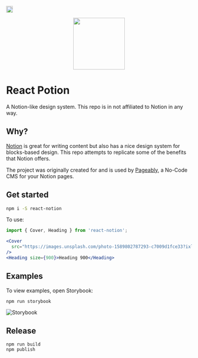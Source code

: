 <a href="https://badge.fury.io/js/react-potion"><img src="https://badge.fury.io/js/react-potion.svg" alt="npm version" height="18"></a>

<div style="display: flex; justify-content: center;"">
  <img src="https://raw.githubusercontent.com/tugboatcoding/react-potion/master/logo.png" width="140px" />
</div>

# React Potion

A Notion-like design system. This repo is in not affiliated to Notion in any way.

## Why?

[Notion](http://notion.so/) is great for writing content but also has a nice design system for blocks-based design. This repo attempts to replicate some of the benefits that Notion offers.

The project was originally created for and is used by [Pageably](https://pageably.com), a No-Code CMS for your Notion pages.

## Get started

```bash
npm i -S react-notion
```

To use:

```jsx
import { Cover, Heading } from 'react-notion';

<Cover
  src="https://images.unsplash.com/photo-1589802787293-c7009d1fce33?ixlib=rb-1.2.1&auto=format&fit=crop&w=1350&q=80"
/>
<Heading size={900}>Heading 900</Heading>
```

## Examples

To view examples, open Storybook:

```
npm run storybook
```

![Storybook](https://raw.githubusercontent.com/tugboatcoding/react-potion/master/screenshots/screenshot.png)

## Release

```
npm run build
npm publish
```

